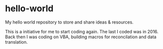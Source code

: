 # hello-world
My hello world repository to store and share ideas &amp; resources.

This is a initiative for me to start coding again. The last I coded was in 2016. Back then I was coding on VBA, building macros for reconcilation and data translation.
